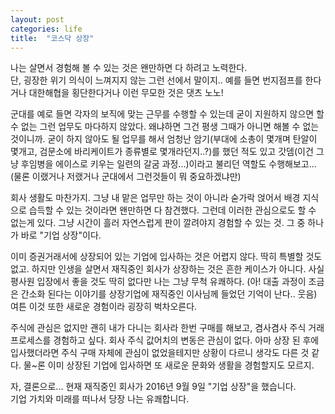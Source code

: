 ```yaml
---
layout: post
categories: life
title:  "코스닥 상장"
---
```


나는 살면서 경험해 볼 수 있는 것은 왠만하면 다 하려고 노력한다.  
단, 굉장한 위기 의식이 느껴지지 않는 그런 선에서 말이지.. 예를 들면 번지점프를 한다거나 대한해협을 횡단한다거나 이런 무모한 것은 댓츠 노노!  

군대를 예로 들면 각자의 보직에 맞는 근무를 수행할 수 있는데 굳이 지원하지 않으면 할 수 없는 그런 업무도 마다하지 않았다. 왜냐하면 그건 평생 그때가 아니면 해볼 수 없는 것이니까. 굳이 하지 않아도 될 업무를 해서 엄청난 암기(부대에 소총이 몇개며 탄알이 몇개고, 검문소에 바리케이트가 종류별로 몇개라던지..?)를 했던 적도 있고 갓뎀(이건 그냥 후임병을 에이스로 키우는 일련의 갈굼 과정...)이라고 불리던 역할도 수행해보고... (물론 이랬거나 저랬거나 군대에서 그런것들이 뭐 중요하겠냐만)  

회사 생활도 마찬가지. 그냥 내 맡은 업무만 하는 것이 아니라 숟가락 얹어서 배경 지식으로 습득할 수 있는 것이라면 왠만하면 다 참견했다. 그런데 이러한 관심으로도 할 수 없는게 있다. 그냥 시간이 흘러 자연스럽게 판이 깔려야지 경험할 수 있는 것. 그 중 하나가 바로 "기업 상장"이다.   

이미 증권거래서에 상장되어 있는 기업에 입사하는 것은 어렵지 않다. 딱히 특별할 것도 없고. 하지만 인생을 살면서 재직중인 회사가 상장하는 것은 흔한 케이스가 아니다. 사실 평사원 입장에서 좋을 것도 딱히 없다만 나는 그냥 무척 유쾌하다. (아! 대출 과정이 조금은 간소화 된다는 이야기를 상장기업에 재직중인 이사님께 들었던 기억이 난다.. 웃음)  
여튼 이것 또한 새로운 경험이라 굉장히 벅차오른다.  

주식에 관심은 없지만 괜히 내가 다니는 회사라 한번 구매를 해보고, 겸사겸사 주식 거래 프로세스를 경험하고 싶다. 회사 주식 값어치의 변동은 관심이 없다. 아마 상장 된 후에 입사했더라면 주식 구매 자체에 관심이 없었을테지만 상황이 다르니 생각도 다른 것 같다. 물~론 이미 상장된 기업에 입사하면 또 새로운 문화와 생활을 경험할지도 모르지.  

자, 결론으로... 현재 재직중인 회사가 2016년 9월 9일 "기업 상장"을 했습니다.  
기업 가치와 미래를 떠나서 당장 나는 유쾌합니다.
